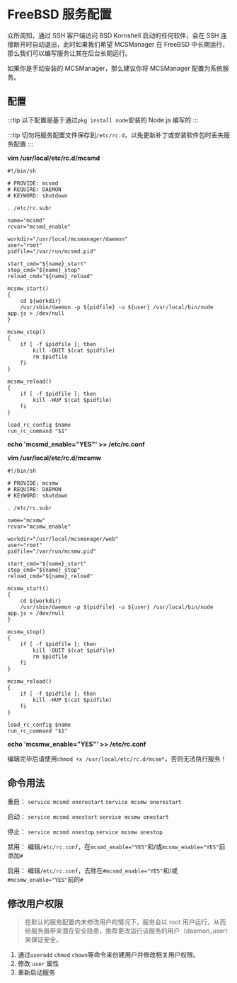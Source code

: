 # FreeBSD 服务配置

众所周知，通过 SSH 客户端访问 BSD Kornshell 启动的任何软件，会在 SSH 连接断开时自动退出，此时如果我们希望 MCSManager 在 FreeBSD 中长期运行，那么我们可以编写服务让其在后台长期运行。

如果你是手动安装的 MCSManager，那么建议你将 MCSManager 配置为系统服务。

## 配置

:::tip
以下配置是基于通过`pkg install node`安装的 Node.js 编写的
:::

:::tip
切勿将服务配置文件保存到`/etc/rc.d`，以免更新补丁或安装软件包时丢失服务配置
:::

**vim /usr/local/etc/rc.d/mcsmd**

```
#!/bin/sh

# PROVIDE: mcsmd
# REQUIRE: DAEMON
# KEYWORD: shutdown

. /etc/rc.subr

name="mcsmd"
rcvar="mcsmd_enable"

workdir="/usr/local/mcsmanager/daemon"
user="root"
pidfile="/var/run/mcsmd.pid"

start_cmd="${name}_start"
stop_cmd="${name}_stop"
reload_cmd="${name}_reload"

mcsmw_start()
{
    cd ${workdir}
    /usr/sbin/daemon -p ${pidfile} -u ${user} /usr/local/bin/node app.js > /dev/null
}

mcsmw_stop()
{
    if [ -f $pidfile ]; then
        kill -QUIT $(cat $pidfile)
        rm $pidfile
    fi
}

mcsmw_reload()
{
    if [ -f $pidfile ]; then
        kill -HUP $(cat $pidfile)
    fi
}

load_rc_config $name
run_rc_command "$1"
```

**echo 'mcsmd_enable="YES"' >> /etc/rc.conf**

**vim /usr/local/etc/rc.d/mcsmw**

```
#!/bin/sh

# PROVIDE: mcsmw
# REQUIRE: DAEMON
# KEYWORD: shutdown

. /etc/rc.subr

name="mcsmw"
rcvar="mcsmw_enable"

workdir="/usr/local/mcsmanager/web"
user="root"
pidfile="/var/run/mcsmw.pid"

start_cmd="${name}_start"
stop_cmd="${name}_stop"
reload_cmd="${name}_reload"

mcsmw_start()
{
    cd ${workdir}
    /usr/sbin/daemon -p ${pidfile} -u ${user} /usr/local/bin/node app.js > /dev/null
}

mcsmw_stop()
{
    if [ -f $pidfile ]; then
        kill -QUIT $(cat $pidfile)
        rm $pidfile
    fi
}

mcsmw_reload()
{
    if [ -f $pidfile ]; then
        kill -HUP $(cat $pidfile)
    fi
}

load_rc_config $name
run_rc_command "$1"
```

**echo 'mcsmw_enable="YES"' >> /etc/rc.conf**

编辑完毕后请使用`chmod +x /usr/local/etc/rc.d/mcsm*`，否则无法执行服务！


## 命令用法

重启：
`service mcsmd onerestart`
`service mcsmw onerestart`

启动：
`service mcsmd onestart`
`service mcsmw onestart`

停止：
`service mcsmd onestop`
`service mcsmw onestop`

禁用：
编辑`/etc/rc.conf`，在`mcsmd_enable="YES"`和/或`mcsmw_enable="YES"`前添加`#`

启用：
编辑`/etc/rc.conf`，去除在`#mcsmd_enable="YES"`和/或`#mcsmw_enable="YES"`前的`#`

## 修改用户权限

> 在默认的服务配置内未修改用户的情况下，服务会以 root 用户运行，从而给服务器带来潜在安全隐患，推荐更改运行该服务的用户（daemon_user）来保证安全。

1. 通过`useradd` `chmod` `chown`等命令来创建用户并修改相关用户权限。
2. 修改 `user` 属性
3. 重新启动服务